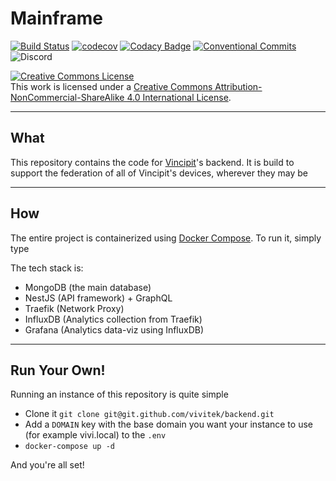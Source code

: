 # Mainframe

[![Build Status](https://travis-ci.com/vivitek/backend.svg?branch=master)](https://travis-ci.com/vivitek/backend)
[![codecov](https://codecov.io/gh/vivitek/backend/branch/master/graph/badge.svg)](https://codecov.io/gh/vivitek/backend)
[![Codacy Badge](https://api.codacy.com/project/badge/Grade/b49ce173f43e49e89951935ef9a868a4)](https://www.codacy.com/gh/vivitek/backend?utm_source=github.com&amp;utm_medium=referral&amp;utm_content=vivitek/backend&amp;utm_campaign=Badge_Grade)
[![Conventional Commits](https://img.shields.io/badge/Conventional%20Commits-1.0.0-yellow.svg)](https://conventionalcommits.org)
![[Discord](https://discord.gg/SMYDdZfPG6)](https://img.shields.io/discord/827167614018650152)

<a rel="license" href="http://creativecommons.org/licenses/by-nc-sa/4.0/"><img alt="Creative Commons License" style="border-width:0" src="https://i.creativecommons.org/l/by-nc-sa/4.0/88x31.png" /></a><br />This work is licensed under a <a rel="license" href="http://creativecommons.org/licenses/by-nc-sa/4.0/">Creative Commons Attribution-NonCommercial-ShareAlike 4.0 International License</a>.



---

## What

This repository contains the code for [Vincipit](https://vincipit.com)'s backend. It is build to support the federation of all of Vincipit's devices, wherever they may be

---

## How

The entire project is containerized using [Docker Compose](https://docs.docker.com/compose/). To run it, simply type

The tech stack is:

- MongoDB (the main database)
- NestJS (API framework) + GraphQL
- Traefik (Network Proxy)
- InfluxDB (Analytics collection from Traefik)
- Grafana (Analytics data-viz using InfluxDB)

---

## Run Your Own!

Running an instance of this repository is quite simple

- Clone it `git clone git@git.github.com/vivitek/backend.git`
- Add a `DOMAIN` key with the base domain you want your instance to use (for example vivi.local) to the `.env`
- `docker-compose up -d`

And you're all set!